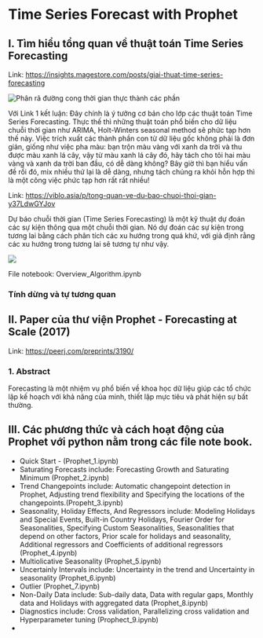 # Time Series Forecast with Prophet

## I. Tìm hiểu tổng quan về thuật toán Time Series Forecasting

Link: https://insights.magestore.com/posts/giai-thuat-time-series-forecasting

![Phân rã đường cong thời gian thực thành các phần](https://uploads-ssl.webflow.com/5e3a6b6029e8b285ad11a875/5f40cff628575ee1eac75327_4ca22a3a6cdb34b3466499c8e91e94ee2f483166.jpeg)

Với Link 1 kết luận: Đây chính là ý tưởng cơ bản cho lớp các thuật toán Time Series Forecasting. Thực thế thì những thuật toán phổ biến cho dữ liệu chuỗi thời gian như ARIMA, Holt-Winters seasonal method sẽ phức tạp hơn thế này. Việc trích xuất các thành phần con từ dữ liệu gốc không phải là đơn giản, giống như việc pha màu: bạn trộn màu vàng với xanh da trời và thu được màu xanh lá cây, vậy từ màu xanh lá cây đó, hãy tách cho tôi hai màu vàng và xanh da trời ban đầu, có dễ dàng không? Bây giờ thì bạn hiểu vấn đề rồi đó, mix nhiều thứ lại là dễ dàng, nhưng tách chúng ra khỏi hỗn hợp thì là một công việc phức tạp hơn rất rất nhiều!

Link: https://viblo.asia/p/tong-quan-ve-du-bao-chuoi-thoi-gian-y37LdwGYJov

Dự báo chuỗi thời gian (Time Series Forecasting) là một kỹ thuật dự đoán các sự kiện thông qua một chuỗi thời gian. Nó dự đoán các sự kiện trong tương lai bằng cách phân tích các xu hướng trong quá khứ, với giả định rằng các xu hướng trong tương lai sẽ tương tự như vậy.

![](https://images.viblo.asia/full/2e06e642-0d4f-48e9-a5cc-b7166cd79738.png)

File notebook: Overview_Algorithm.ipynb

### Tính dừng và tự tương quan

## II. Paper của thư viện Prophet - Forecasting at Scale (2017)

Link: https://peerj.com/preprints/3190/

### 1. Abstract

Forecasting là một nhiệm vụ phổ biến về khoa học dữ liệu giúp các tổ chức lập kế hoạch với khả năng của minh, thiết lặp mực tiêu và phát hiện sự bất thường. 

## III. Các phương thức và cách hoạt động của Prophet với python nằm trong các file note book.

- Quick Start - (Prophet_1.ipynb)
- Saturating Forecasts include: Forecasting Growth and Saturating Minimum (Prophet_2.ipynb)
- Trend Changepoints include: Automatic changepoint detection in Prophet, Adjusting trend flexibility and Specifying the locations of the changepoints.(Propeht_3.ipynb)
- Seasonality, Holiday Effects, And Regressors include: Modeling Holidays and Special Events, Built-in Country Holidays, Fourier Order for Seasonalities, Specifying Custom Seasonalities, Seasonalities that depend on other factors, Prior scale for holidays and seasonality, Additional regressors and Coefficients of additional regressors (Prophet_4.ipynb)
- Multiolicative Seasonality (Prophet_5.ipynb)
- Uncertainly Intervals include: Uncertainty in the trend and Uncertainty in seasonality (Prophet_6.ipynb)
- Outlier (Prophet_7.ipynb)
- Non-Daily Data include: Sub-daily data, Data with regular gaps, Monthly data and Holidays with aggregated data (Prophet_8.ipynb)
- Diagnostics include: Cross validation, Parallelizing cross validation and Hyperparameter tuning (Prophect_9.ipynb)
- 